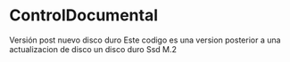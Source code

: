 # ControlDocumental
Versión post nuevo disco duro
Este codigo es una version posterior a una actualizacion de disco un disco duro Ssd M.2 
